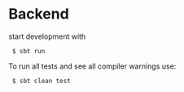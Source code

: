 # Backend

start development with

```
 $ sbt run
```

To run all tests and see all compiler warnings use:

```
 $ sbt clean test
```
